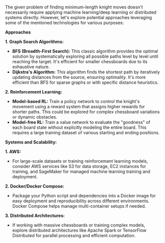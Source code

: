 The given problem of finding minimum-length knight moves doesn't necessarily require applying machine learning/deep learning or distributed systems directly. However, let's explore potential approaches leveraging some of the mentioned technologies for various purposes:

**Approaches**

**1. Graph Search Algorithms:**

- **BFS (Breadth-First Search):** This classic algorithm provides the optimal solution by systematically exploring all possible paths level by level until reaching the target. It's efficient for smaller chessboards due to its exhaustive nature.
- **Dijkstra's Algorithm:** This algorithm finds the shortest path by iteratively updating distances from the source, ensuring optimality. It's more efficient than BFS for sparse graphs or with specific distance heuristics.

**2. Reinforcement Learning:**

- **Model-based RL:** Train a policy network to control the knight's movement using a reward system that assigns higher rewards for shorter paths. This could be explored for complex chessboard variations or dynamic obstacles.
- **Model-free RL:** Train a value network to evaluate the "goodness" of each board state without explicitly modeling the entire board. This requires a large training dataset of various starting and ending positions.

**Systems and Scalability:**

**1. AWS:**

- For large-scale datasets or training reinforcement learning models, consider AWS services like S3 for data storage, EC2 instances for training, and SageMaker for managed machine learning training and deployment.

**2. Docker/Docker Compose:**

- Package your Python script and dependencies into a Docker image for easy deployment and reproducibility across different environments. Docker Compose helps manage multi-container setups if needed.

**3. Distributed Architectures:**

- If working with massive chessboards or training complex models, explore distributed architectures like Apache Spark or TensorFlow Distributed for parallel processing and efficient computation.